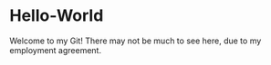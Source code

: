 # Hello-World
Welcome to my Git!
There may not be much to see here, due to my employment agreement.

